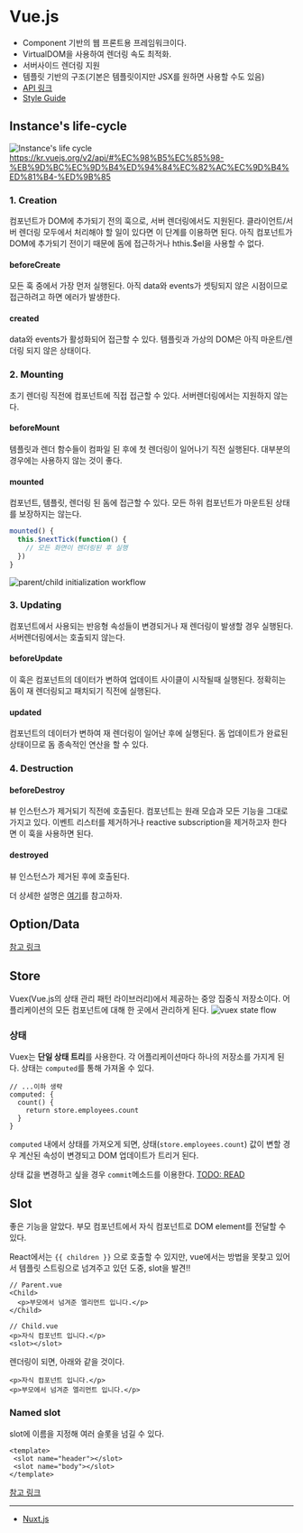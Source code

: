 # Vue.js
  - Component 기반의 웹 프론트용 프레임워크이다.
  - VirtualDOM을 사용하여 렌더링 속도 최적화.
  - 서버사이드 렌더링 지원
  - 템플릿 기반의 구조(기본은 템플릿이지만 JSX를 원하면 사용할 수도 있음)
  - [API 링크](https://kr.vuejs.org/v2/api/)
  - [Style Guide](http://vuejs.kr/jekyll/update/2017/03/13/vuejs-component-style-guide/)
  
## Instance's life-cycle
  ![Instance's life cycle](https://kr.vuejs.org/images/lifecycle.png)
https://kr.vuejs.org/v2/api/#%EC%98%B5%EC%85%98-%EB%9D%BC%EC%9D%B4%ED%94%84%EC%82%AC%EC%9D%B4%ED%81%B4-%ED%9B%85

### 1. Creation
컴포넌트가 DOM에 추가되기 전의 훅으로, 서버 렌더링에서도 지원된다.
클라이언트/서버 렌더링 모두에서 처리해야 할 일이 있다면 이 단계를 이용하면 된다. 아직 컴포넌트가 DOM에 추가되기 전이기 때문에 돔에 접근하거나 hthis.$el을 사용할 수 없다.

#### beforeCreate
모든 훅 중에서 가장 먼저 실행된다. 아직 data와 events가 셋팅되지 않은 시점이므로 접근하려고 하면 에러가 발생한다.

#### created
data와 events가 활성화되어 접근할 수 있다. 템플릿과 가상의 DOM은 아직 마운트/렌더링 되지 않은 상태이다.

### 2. Mounting
초기 렌더링 직전에 컴포넌트에 직접 접근할 수 있다. 서버렌더링에서는 지원하지 않는다.

#### beforeMount
템플릿과 렌더 함수들이 컴파일 된 후에 첫 렌더링이 일어나기 직전 실행된다. 대부분의 경우에는 사용하지 않는 것이 좋다.

#### mounted
컴포넌트, 템플릿, 렌더링 된 돔에 접근할 수 있다. 모든 하위 컴포넌트가 마운트된 상태를 보장하지는 않는다.
```js
mounted() {
  this.$nextTick(function() {
    // 모든 화면이 렌더링된 후 실행
  })
}
```
![parent/child initialization workflow](https://cdn-images-1.medium.com/max/1600/1*7nxq9WPZrQA_0tj0ultWqw.png)
  
  
### 3. Updating
컴포넌트에서 사용되는 반응형 속성들이 변경되거나 재 렌더링이 발생할 경우 실행된다. 서버렌더링에서는 호출되지 않는다.

#### beforeUpdate
이 훅은 컴포넌트의 데이터가 변하여 업데이트 사이클이 시작될때 실행된다. 정확히는 돔이 재 렌더링되고 패치되기 직전에 실행된다.

#### updated
컴포넌트의 데이터가 변하여 재 렌더링이 일어난 후에 실행된다. 돔 업데이트가 완료된 상태이므로 돔 종속적인 연산을 할 수 있다.

### 4. Destruction
#### beforeDestroy
뷰 인스턴스가 제거되기 직전에 호출된다. 컴포넌트는 원래 모습과 모든 기능을 그대로 가지고 있다. 이벤트 리스터를 제거하거나 reactive subscription을 제거하고자 한다면 이 훅을 사용하면 된다.

#### destroyed
뷰 인스턴스가 제거된 후에 호출된다. 

더 상세한 설명은 [여기](https://medium.com/witinweb/vue-js-%EB%9D%BC%EC%9D%B4%ED%94%84%EC%82%AC%EC%9D%B4%ED%81%B4-%EC%9D%B4%ED%95%B4%ED%95%98%EA%B8%B0-7780cdd97dd4)를 참고하자.


## Option/Data
[참고 링크](https://kr.vuejs.org/v2/api/#%EC%98%B5%EC%85%98-%EB%8D%B0%EC%9D%B4%ED%84%B0)
  
## Store
Vuex(Vue.js의 상태 관리 패턴 라이브러리)에서 제공하는 중앙 집중식 저장소이다. 
어플리케이션의 모든 컴포넌트에 대해 한 곳에서 관리하게 된다.
![vuex state flow](https://vuex.vuejs.org/vuex.png)

### 상태
Vuex는 **단일 상태 트리**를 사용한다. 각 어플리케이션마다 하나의 저장소를 가지게 된다.
상태는 `computed`를 통해 가져올 수 있다.
```vue
// ...이하 생략
computed: {
  count() {
    return store.employees.count
  }
}
```
`computed` 내에서 상태를 가져오게 되면, 상태(`store.employees.count`) 값이 변할 경우 계산된 속성이 변경되고 DOM 업데이트가 트리거 된다.

상태 값을 변경하고 싶을 경우 `commit`메소드를 이용한다.
[TODO: READ](https://vuex.vuejs.org/kr/guide/mutations.html)

  
  
  
## Slot
좋은 기능을 알았다. 부모 컴포넌트에서 자식 컴포넌트로 DOM element를 전달할 수 있다.

React에서는 `{{ children }}` 으로 호출할 수 있지만, vue에서는 방법을 못찾고 있어서 템플릿 스트링으로 넘겨주고 있던 도중, slot을 발견!!

```vue
// Parent.vue
<Child>
  <p>부모에서 넘겨준 엘리먼트 입니다.</p>
</Child>
```

```vue
// Child.vue
<p>자식 컴포넌트 입니다.</p>
<slot></slot>
```

렌더링이 되면, 아래와 같을 것이다.
```vue
<p>자식 컴포넌트 입니다.</p>
<p>부모에서 넘겨준 엘리먼트 입니다.</p>
```

### Named slot
slot에 이름을 지정해 여러 슬롯을 넘길 수 있다.
```vue
<template>
 <slot name="header"></slot>
 <slot name="body"></slot>
</template>
```

[참고 링크](https://kr.vuejs.org/v2/guide/components.html#%EB%8B%A8%EC%9D%BC-%EC%8A%AC%EB%A1%AF)

---
- [Nuxt.js](nuxt_js.md)
